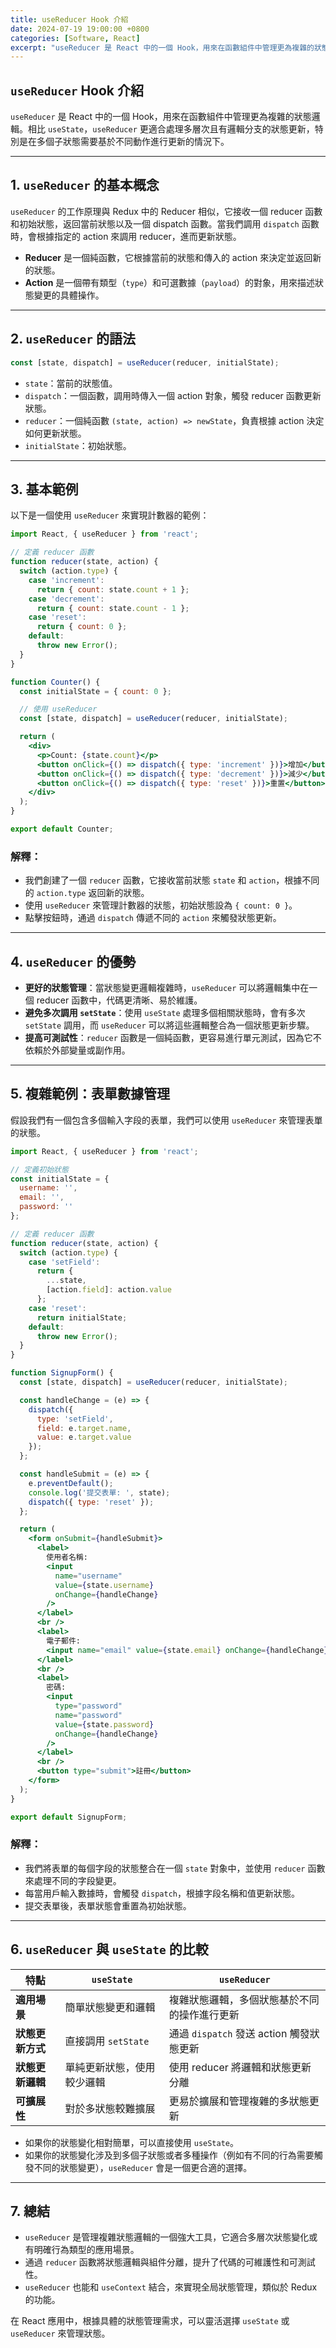 ```yaml
---
title: useReducer Hook 介紹
date: 2024-07-19 19:00:00 +0800
categories: [Software, React]
excerpt: "useReducer 是 React 中的一個 Hook，用來在函數組件中管理更為複雜的狀態邏輯。相比 useState，useReducer 更適合處理多層次且有邏輯分支的狀態更新，特別是在多個子狀態需要基於不同動作進行更新的情況下"
---
```


## `useReducer` Hook 介紹

`useReducer` 是 React 中的一個 Hook，用來在函數組件中管理更為複雜的狀態邏輯。相比 `useState`，`useReducer` 更適合處理多層次且有邏輯分支的狀態更新，特別是在多個子狀態需要基於不同動作進行更新的情況下。

---

## 1. `useReducer` 的基本概念

`useReducer` 的工作原理與 Redux 中的 Reducer 相似，它接收一個 reducer 函數和初始狀態，返回當前狀態以及一個 dispatch 函數。當我們調用 `dispatch` 函數時，會根據指定的 action 來調用 reducer，進而更新狀態。

- **Reducer** 是一個純函數，它根據當前的狀態和傳入的 action 來決定並返回新的狀態。
- **Action** 是一個帶有類型（`type`）和可選數據（`payload`）的對象，用來描述狀態變更的具體操作。

---

## 2. `useReducer` 的語法

```jsx
const [state, dispatch] = useReducer(reducer, initialState);
```

- `state`：當前的狀態值。
- `dispatch`：一個函數，調用時傳入一個 action 對象，觸發 reducer 函數更新狀態。
- `reducer`：一個純函數 `(state, action) => newState`，負責根據 action 決定如何更新狀態。
- `initialState`：初始狀態。

---

## 3. 基本範例

以下是一個使用 `useReducer` 來實現計數器的範例：

```jsx
import React, { useReducer } from 'react';

// 定義 reducer 函數
function reducer(state, action) {
  switch (action.type) {
    case 'increment':
      return { count: state.count + 1 };
    case 'decrement':
      return { count: state.count - 1 };
    case 'reset':
      return { count: 0 };
    default:
      throw new Error();
  }
}

function Counter() {
  const initialState = { count: 0 };

  // 使用 useReducer
  const [state, dispatch] = useReducer(reducer, initialState);

  return (
    <div>
      <p>Count: {state.count}</p>
      <button onClick={() => dispatch({ type: 'increment' })}>增加</button>
      <button onClick={() => dispatch({ type: 'decrement' })}>減少</button>
      <button onClick={() => dispatch({ type: 'reset' })}>重置</button>
    </div>
  );
}

export default Counter;
```

### 解釋：

- 我們創建了一個 `reducer` 函數，它接收當前狀態 `state` 和 `action`，根據不同的 `action.type` 返回新的狀態。
- 使用 `useReducer` 來管理計數器的狀態，初始狀態設為 `{ count: 0 }`。
- 點擊按鈕時，通過 `dispatch` 傳遞不同的 `action` 來觸發狀態更新。

---

## 4. `useReducer` 的優勢

- **更好的狀態管理**：當狀態變更邏輯複雜時，`useReducer` 可以將邏輯集中在一個 reducer 函數中，代碼更清晰、易於維護。
- **避免多次調用 `setState`**：使用 `useState` 處理多個相關狀態時，會有多次 `setState` 調用，而 `useReducer` 可以將這些邏輯整合為一個狀態更新步驟。
- **提高可測試性**：`reducer` 函數是一個純函數，更容易進行單元測試，因為它不依賴於外部變量或副作用。

---

## 5. 複雜範例：表單數據管理

假設我們有一個包含多個輸入字段的表單，我們可以使用 `useReducer` 來管理表單的狀態。

```jsx
import React, { useReducer } from 'react';

// 定義初始狀態
const initialState = {
  username: '',
  email: '',
  password: ''
};

// 定義 reducer 函數
function reducer(state, action) {
  switch (action.type) {
    case 'setField':
      return {
        ...state,
        [action.field]: action.value
      };
    case 'reset':
      return initialState;
    default:
      throw new Error();
  }
}

function SignupForm() {
  const [state, dispatch] = useReducer(reducer, initialState);

  const handleChange = (e) => {
    dispatch({
      type: 'setField',
      field: e.target.name,
      value: e.target.value
    });
  };

  const handleSubmit = (e) => {
    e.preventDefault();
    console.log('提交表單: ', state);
    dispatch({ type: 'reset' });
  };

  return (
    <form onSubmit={handleSubmit}>
      <label>
        使用者名稱:
        <input
          name="username"
          value={state.username}
          onChange={handleChange}
        />
      </label>
      <br />
      <label>
        電子郵件:
        <input name="email" value={state.email} onChange={handleChange} />
      </label>
      <br />
      <label>
        密碼:
        <input
          type="password"
          name="password"
          value={state.password}
          onChange={handleChange}
        />
      </label>
      <br />
      <button type="submit">註冊</button>
    </form>
  );
}

export default SignupForm;
```

### 解釋：

- 我們將表單的每個字段的狀態整合在一個 `state` 對象中，並使用 `reducer` 函數來處理不同的字段變更。
- 每當用戶輸入數據時，會觸發 `dispatch`，根據字段名稱和值更新狀態。
- 提交表單後，表單狀態會重置為初始狀態。

---

## 6. `useReducer` 與 `useState` 的比較

| **特點**              | **`useState`**                                   | **`useReducer`**                                  |
|-----------------------|--------------------------------------------------|---------------------------------------------------|
| **適用場景**           | 簡單狀態變更和邏輯                              | 複雜狀態邏輯，多個狀態基於不同的操作進行更新     |
| **狀態更新方式**       | 直接調用 `setState`                              | 通過 `dispatch` 發送 action 觸發狀態更新          |
| **狀態更新邏輯**       | 單純更新狀態，使用較少邏輯                      | 使用 reducer 將邏輯和狀態更新分離                |
| **可擴展性**           | 對於多狀態較難擴展                              | 更易於擴展和管理複雜的多狀態更新                 |

- 如果你的狀態變化相對簡單，可以直接使用 `useState`。
- 如果你的狀態變化涉及到多個子狀態或者多種操作（例如有不同的行為需要觸發不同的狀態變更），`useReducer` 會是一個更合適的選擇。

---

## 7. 總結

- `useReducer` 是管理複雜狀態邏輯的一個強大工具，它適合多層次狀態變化或有明確行為類型的應用場景。
- 通過 `reducer` 函數將狀態邏輯與組件分離，提升了代碼的可維護性和可測試性。
- `useReducer` 也能和 `useContext` 結合，來實現全局狀態管理，類似於 Redux 的功能。

在 React 應用中，根據具體的狀態管理需求，可以靈活選擇 `useState` 或 `useReducer` 來管理狀態。
